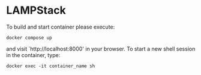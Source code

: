 # LAMPStack
To build and start container please execute:
```
docker compose up
```
and visit `http://localhost:8000' in your browser.
To start a new shell session in the container, type:
```
docker exec -it container_name sh
```

